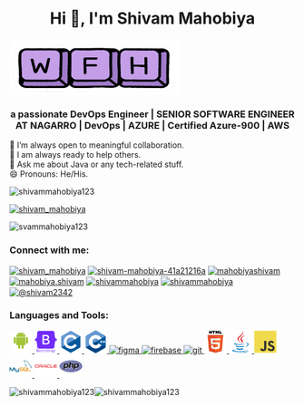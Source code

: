 
<h1 align="center">Hi 👋, I'm Shivam Mahobiya</h1>
<img align="center" src="https://github.com/shivamMahobiya123/shivamMahobiya123/blob/main/wfm.gif" height="100px" width="300px" alt="shivammahobiya123" /></a> </p>
<h3 align="center">a passionate DevOps Engineer | SENIOR SOFTWARE ENGINEER AT NAGARRO | DevOps | AZURE | Certified Azure-900 | AWS
</h3>
  <div class="row">
    <div class="col">
      👯 I’m always open to meaningful collaboration.
      <br>
      🎃 I am always ready to help others.
      <br>
      💬 Ask me about Java or any tech-related stuff.
       <br>
      😄 Pronouns: He/His.
      
      
<p align="left"> <img src="https://komarev.com/ghpvc/?username=shivammahobiya123&label=Profile%20views&color=0e75b6&style=flat" alt="shivammahobiya123" /> </p>

<!---<p align="left"> <a href="https://github.com/ryo-ma/github-profile-trophy"><img src="https://github-profile-trophy.vercel.app/?username=shivammahobiya123" alt="shivammahobiya123" /></a> </p>-->

<p align="left"> <a href="https://twitter.com/shivam_mahobiya" target="blank"><img src="https://img.shields.io/twitter/follow/shivam_mahobiya?logo=twitter&style=for-the-badge" alt="shivam_mahobiya" /></a> </p>
    </div>
    <div class="col">
      <img width="300px" src="https://github-readme-stats.vercel.app/api?username=shivammahobiya123&show_icons=true&locale=en" alt="svammahobiya123" />
    </div>
  </div>





<h3 align="left">Connect with me:</h3>
<p align="left">
<a href="https://twitter.com/shivam_mahobiya" target="blank"><img align="center" src="https://raw.githubusercontent.com/rahuldkjain/github-profile-readme-generator/master/src/images/icons/Social/twitter.svg" alt="shivam_mahobiya" height="30" width="40" /></a>
<a href="https://linkedin.com/in/shivam-mahobiya-41a21216a" target="blank"><img align="center" src="https://raw.githubusercontent.com/rahuldkjain/github-profile-readme-generator/master/src/images/icons/Social/linked-in-alt.svg" alt="shivam-mahobiya-41a21216a" height="30" width="40" /></a>
<a href="https://fb.com/mahobiyashivam" target="blank"><img align="center" src="https://raw.githubusercontent.com/rahuldkjain/github-profile-readme-generator/master/src/images/icons/Social/facebook.svg" alt="mahobiyashivam" height="30" width="40" /></a>
<a href="https://www.instagram.com/adventureofsm/" target="blank"><img align="center" src="https://raw.githubusercontent.com/rahuldkjain/github-profile-readme-generator/master/src/images/icons/Social/instagram.svg" alt="mahobiya.shivam" height="30" width="40" /></a>
<a href="https://www.hackerrank.com/shivammahobiya" target="blank"><img align="center" src="https://raw.githubusercontent.com/rahuldkjain/github-profile-readme-generator/master/src/images/icons/Social/hackerrank.svg" alt="shivammahobiya" height="30" width="40" /></a>
<a href="https://www.leetcode.com/shivammahobiya" target="blank"><img align="center" src="https://raw.githubusercontent.com/rahuldkjain/github-profile-readme-generator/master/src/images/icons/Social/leet-code.svg" alt="shivammahobiya" height="30" width="40" /></a>
<a href="https://www.hackerearth.com/@shivam2342" target="blank"><img align="center" src="https://raw.githubusercontent.com/rahuldkjain/github-profile-readme-generator/master/src/images/icons/Social/hackerearth.svg" alt="@shivam2342" height="30" width="40" /></a>
</p>

<h3 align="left">Languages and Tools:</h3>
<p align="left"> <a href="https://developer.android.com" target="_blank"> <img src="https://raw.githubusercontent.com/devicons/devicon/master/icons/android/android-original-wordmark.svg" alt="android" width="40" height="40"/> </a> <a href="https://getbootstrap.com" target="_blank"> <img src="https://raw.githubusercontent.com/devicons/devicon/master/icons/bootstrap/bootstrap-plain-wordmark.svg" alt="bootstrap" width="40" height="40"/> </a> <a href="https://www.cprogramming.com/" target="_blank"> <img src="https://raw.githubusercontent.com/devicons/devicon/master/icons/c/c-original.svg" alt="c" width="40" height="40"/> </a> <a href="https://www.w3schools.com/cpp/" target="_blank"> <img src="https://raw.githubusercontent.com/devicons/devicon/master/icons/cplusplus/cplusplus-original.svg" alt="cplusplus" width="40" height="40"/> </a> <a href="https://www.figma.com/" target="_blank"> <img src="https://www.vectorlogo.zone/logos/figma/figma-icon.svg" alt="figma" width="40" height="40"/> </a> <a href="https://firebase.google.com/" target="_blank"> <img src="https://www.vectorlogo.zone/logos/firebase/firebase-icon.svg" alt="firebase" width="40" height="40"/> </a> <a href="https://git-scm.com/" target="_blank"> <img src="https://www.vectorlogo.zone/logos/git-scm/git-scm-icon.svg" alt="git" width="40" height="40"/> </a> <a href="https://www.w3.org/html/" target="_blank"> <img src="https://raw.githubusercontent.com/devicons/devicon/master/icons/html5/html5-original-wordmark.svg" alt="html5" width="40" height="40"/> </a> <a href="https://www.java.com" target="_blank"> <img src="https://raw.githubusercontent.com/devicons/devicon/master/icons/java/java-original.svg" alt="java" width="40" height="40"/> </a> <a href="https://developer.mozilla.org/en-US/docs/Web/JavaScript" target="_blank"> <img src="https://raw.githubusercontent.com/devicons/devicon/master/icons/javascript/javascript-original.svg" alt="javascript" width="40" height="40"/> </a> <a href="https://www.mysql.com/" target="_blank"> <img src="https://raw.githubusercontent.com/devicons/devicon/master/icons/mysql/mysql-original-wordmark.svg" alt="mysql" width="40" height="40"/> </a> <a href="https://www.oracle.com/" target="_blank"> <img src="https://raw.githubusercontent.com/devicons/devicon/master/icons/oracle/oracle-original.svg" alt="oracle" width="40" height="40"/> </a> <a href="https://www.php.net" target="_blank"> <img src="https://raw.githubusercontent.com/devicons/devicon/master/icons/php/php-original.svg" alt="php" width="40" height="40"/> </a> </p>
  
  <div class="row">    
      <img  align="left" src="https://github-readme-stats.vercel.app/api/top-langs?username=shivammahobiya123&show_icons=true&locale=en&layout=compact" alt="shivammahobiya123" />    
      <img   src="https://github-readme-streak-stats.herokuapp.com/?user=shivammahobiya123&" alt="shivammahobiya123" />        
     
  </div>



